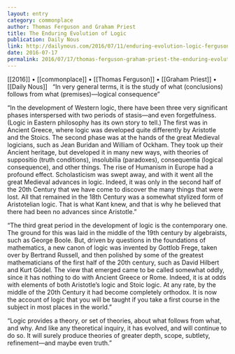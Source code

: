 ```yaml
---
layout: entry
category: commonplace
author: Thomas Ferguson and Graham Priest
title: The Enduring Evolution of Logic
publication: Daily Nous
link: http://dailynous.com/2016/07/11/enduring-evolution-logic-ferguson-priest/
date: 2016-07-17
permalink: 2016/07/17/thomas-ferguson-graham-priest-the-enduring-evolution-of-logic
---
```


[[2016]] • [[commonplace]] • [[Thomas Ferguson]] • [[Graham Priest]] • [[Daily Nous]]
 
“In very general terms, it is the study of what (conclusions) follows from what (premises)—logical consequence”

“In the development of Western logic, there have been three very significant phases interspersed with two periods of stasis—and even forgetfulness. (Logic in Eastern philosophy has its own story to tell.) The first was in Ancient Greece, where logic was developed quite differently by Aristotle and the Stoics. The second phase was at the hands of the great Medieval logicians, such as Jean Buridan and William of Ockham. They took up their Ancient heritage, but developed it in many new ways, with theories of suppositio (truth conditions), insolubilia (paradoxes), consequentia (logical consequence), and other things. The rise of Humanism in Europe had a profound effect. Scholasticism was swept away, and with it went all the great Medieval advances in logic. Indeed, it was only in the second half of the 20th Century that we have come to discover the many things that were lost. All that remained in the 18th Century was a somewhat stylized form of Aristotelian logic. That is what Kant knew, and that is why he believed that there had been no advances since Aristotle.”

“The third great period in the development of logic is the contemporary one. The ground for this was laid in the middle of the 19th century by algebraists, such as George Boole. But, driven by questions in the foundations of mathematics, a new canon of logic was invented by Gottlob Frege, taken over by Bertrand Russell, and then polished by some of the greatest mathematicians of the first half of the 20th century, such as David Hilbert and Kurt Gödel. The view that emerged came to be called somewhat oddly, since it has nothing to do with Ancient Greece or Rome. Indeed, it is at odds with elements of both Aristotle’s logic and Stoic logic. At any rate, by the middle of the 20th Century it had become completely orthodox. It is now the account of logic that you will be taught if you take a first course in the subject in most places in the world.”

“Logic provides a theory, or set of theories, about what follows from what, and why. And like any theoretical inquiry, it has evolved, and will continue to do so. It will surely produce theories of greater depth, scope, subtlety, refinement—and maybe even truth.”

